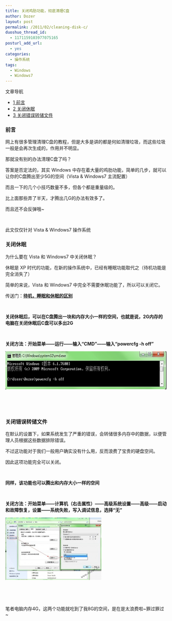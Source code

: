 ```yaml
---
title: 关闭鸡肋功能，彻底清理C盘
author: Dozer
layout: post
permalink: /2011/02/cleaning-disk-c/
duoshuo_thread_id:
  - 1171159103977075165
posturl_add_url:
  - yes
categories:
  - 操作系统
tags:
  - Windows
  - Windows7
---
```

<div id="toc_container" class="no_bullets">
  <p class="toc_title">
    文章导航
  </p>
  
  <ul class="toc_list">
    <li>
      <a href="#i"><span class="toc_number toc_depth_1">1</span> 前言</a>
    </li>
    <li>
      <a href="#i-2"><span class="toc_number toc_depth_1">2</span> 关闭休眠</a>
    </li>
    <li>
      <a href="#i-3"><span class="toc_number toc_depth_1">3</span> 关闭错误转储文件</a>
    </li>
  </ul>
</div>

### <span id="i">前言</span>

网上有很多管理清理C盘的教程，但是大多是讲的都是何如清理垃圾，而这些垃圾一般是会再次生成的，作用并不明显。

那就没有别的办法清理C盘了吗？

答案是否定法的，其实 Windows 中存在着大量的鸡肋功能，简单的几步，就可以让你的C盘腾出至少5G的空间（Vista & Windows7 主流配置）

而且一下的几个小技巧数量不多，但各个都是重量级的。

比上面那些弄了半天，才腾出几G的办法有效多了。

而且还不会反弹哦~

&nbsp;

此文仅仅针对 Vista & Windows7 操作系统

<!--more-->

### <span id="i-2">关闭休眠</span>

为什么要在 Vista 和 Windows7 中关闭休眠？

休眠是 XP 时代的功能，在新的操作系统中，已经有睡眠功能取代之（待机功能是完全消失了）

简单的来说，Vista 和 Windows7 中完全不需要休眠功能了，所以可以关闭它。

传送门：**<a href="http://www.google.com/search?q=%E5%BE%85%E6%9C%BA+%E7%9D%A1%E7%9C%A0+%E4%BC%91%E7%9C%A0+%E5%8C%BA%E5%88%AB" target="_blank">待机，睡眠和休眠的区别</a>**

&nbsp;

**关闭休眠后，可以在C盘腾出一块和内存大小一样的空间，也就是说，2G内存的电脑在关闭休眠后C盘可以多出2G**

&nbsp;

**关闭方法：开始菜单——运行——输入“CMD”——输入“powercfg -h off”**

[<img class="alignnone size-full wp-image-241" title="power" alt="" src="/uploads/2011/02/power.jpg" width="677" height="119" />][1]

&nbsp;

&nbsp;

### <span id="i-3">关闭错误转储文件</span>

在默认的设置下，如果系统发生了严重的错误，会转储很多内存中的数据，以便管理人员根据这些数据排除错误。

不过这功能对于我们一般用户确实没有什么用，反而浪费了宝贵的硬盘空间。

因此这项功能完全可以关闭。

&nbsp;

**同样，该功能也可以腾出和内存大小一样的空间**

&nbsp;

**关闭方法：开始菜单——计算机（右击属性）——高级系统设置——高级——启动和故障恢复，设置——系统失败，写入调试信息，选择“无”**

[<img class="alignnone size-medium wp-image-242" title="error" alt="" src="/uploads/2011/02/error-300x195.jpg" width="300" height="195" />][2]

&nbsp;

&nbsp;

笔者电脑内存4G，这两个功能就吃到了我8G的空间，是在是太浪费啦~罪过罪过~

 [1]: /uploads/2011/02/power.jpg
 [2]: /uploads/2011/02/error.jpg
